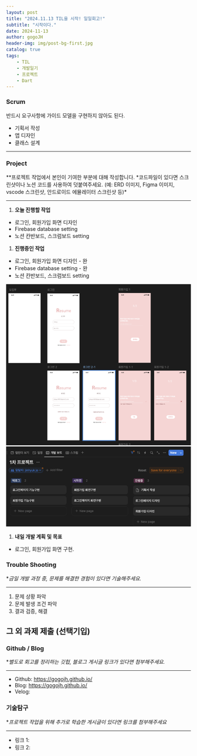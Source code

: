 ```yaml
---
layout: post
title: "2024.11.13 TIL을 시작! 일일회고!"
subtitle: "시작이다."
date: 2024-11-13
author: gogoJH
header-img: img/post-bg-first.jpg
catalog: true
tags:
    - TIL
    - 개발일기
    - 프로젝트
    - Dart
---
```


### Scrum

반드시 요구사항에 가이드 모델을 구현하지 않아도 된다.

-   기획서 작성
-   앱 디자인
-   클래스 설계

---

### Project

\**프로젝트 작업에서 본인이 기여한 부분에 대해 작성합니다.
*코드파일이 있다면 스크린샷이나 노션 코드를 사용하여 덧붙여주세요.
(예: ERD 이미지, Figma 이미지, vscode 스크린샷, 안드로이드 에뮬레이터 스크린샷 등)\*

---

1. **오늘 진행할 작업**

-   로그인, 회원가입 화면 디자인
-   Firebase database setting
-   노션 칸반보드, 스크럼보드 setting

1. **진행중인 작업**

-   로그인, 회원가입 화면 디자인 - 완
-   Firebase database setting - 완
-   노션 칸반보드, 스크럼보드 setting

[![Figma](/img/11_14.png)](https://www.figma.com/design/SWr5IEAGEYHyWE1kijCpQh/resumeElice?node-id=0-1&t=RPuOVoDimmtMwYE0-1)
[![Notion](/img/11_14_칸반보드.png)](https://www.notion.so/elice-track/1-1372bb984257801fab5dd782d808fe72?p=13c2bb98425780599072fbfcb80e5933&pm=s)

1. **내일 개발 계획 및 목표**

-   로그인, 회원가입 화면 구현.

### Trouble Shooting

\*_금일 개발 과정 중, 문제를 해결한 경험이 있다면 기술해주세요._

---

1. 문제 상황 파악
2. 문제 발생 조건 파악
3. 결과 검증, 해결

## 그 외 과제 제출 (선택기입)

### Github / Blog

\*_별도로 회고를 정리하는 깃헙, 블로그 게시글 링크가 있다면 첨부해주세요._

---

-   Github: https://gogojh.github.io/
-   Blog: https://gogojh.github.io/
-   Velog:

### 기술탐구

\*_프로젝트 작업을 위해 추가로 학습한 게시글이 있다면 링크를 첨부해주세요_

---

-   링크 1:
-   링크 2:
